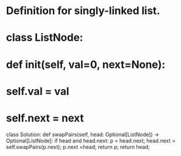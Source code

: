 

# Definition for singly-linked list.
# class ListNode:
#     def __init__(self, val=0, next=None):
#         self.val = val
#         self.next = next
class Solution:
    def swapPairs(self, head: Optional[ListNode]) -> Optional[ListNode]:
        if head and head.next:
            p = head.next;
            head.next = self.swapPairs(p.next);
            p.next =head;
            return p;
        return head;
